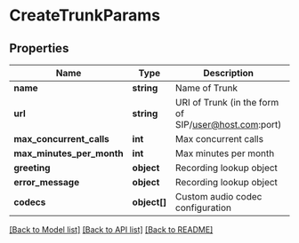 # CreateTrunkParams

## Properties
Name | Type | Description | Notes
------------ | ------------- | ------------- | -------------
**name** | **string** | Name of Trunk | 
**url** | **string** | URI of Trunk (in the form of SIP/user@host.com:port) | 
**max_concurrent_calls** | **int** | Max concurrent calls | [optional] 
**max_minutes_per_month** | **int** | Max minutes per month | [optional] 
**greeting** | **object** | Recording lookup object | [optional] 
**error_message** | **object** | Recording lookup object | [optional] 
**codecs** | **object[]** | Custom audio codec configuration | [optional] 

[[Back to Model list]](../README.md#documentation-for-models) [[Back to API list]](../README.md#documentation-for-api-endpoints) [[Back to README]](../README.md)


